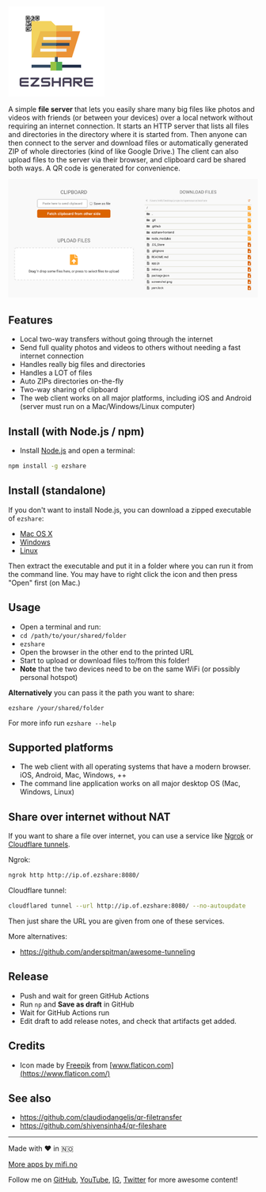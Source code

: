 ![](logo.png)

A simple **file server** that lets you easily share many big files like photos and videos with friends (or between your devices) over a local network without requiring an internet connection. It starts an HTTP server that lists all files and directories in the directory where it is started from. Then anyone can then connect to the server and download files or automatically generated ZIP of whole directories (kind of like Google Drive.) The client can also upload files to the server via their browser, and clipboard card be shared both ways. A QR code is generated for convenience.

![Demo](screenshot.png)

## Features
- Local two-way transfers without going through the internet
- Send full quality photos and videos to others without needing a fast internet connection
- Handles really big files and directories
- Handles a LOT of files
- Auto ZIPs directories on-the-fly
- Two-way sharing of clipboard
- The web client works on all major platforms, including iOS and Android (server must run on a Mac/Windows/Linux computer)

## Install (with Node.js / npm)

- Install [Node.js](https://nodejs.org) and open a terminal:

```bash
npm install -g ezshare
```

## Install (standalone)
If you don't want to install Node.js, you can download a zipped executable of `ezshare`:

- [Mac OS X](https://github.com/mifi/ezshare/releases/latest/download/ezshare-macos.zip)
- [Windows](https://github.com/mifi/ezshare/releases/latest/download/ezshare-win.zip)
- [Linux](https://github.com/mifi/ezshare/releases/latest/download/ezshare-linux.zip)

Then extract the executable and put it in a folder where you can run it from the command line. You may have to right click the icon and then press "Open" first (on Mac.)

## Usage

- Open a terminal and run:
- `cd /path/to/your/shared/folder`
- `ezshare`
- Open the browser in the other end to the printed URL
- Start to upload or download files to/from this folder!
- **Note** that the two devices need to be on the same WiFi (or possibly personal hotspot)

**Alternatively** you can pass it the path you want to share:
```
ezshare /your/shared/folder
```

For more info run `ezshare --help`

## Supported platforms
- The web client with all operating systems that have a modern browser. iOS, Android, Mac, Windows, ++
- The command line application works on all major desktop OS (Mac, Windows, Linux)

## Share over internet without NAT

If you want to share a file over internet, you can use a service like [Ngrok](https://ngrok.com/) or [Cloudflare tunnels](https://developers.cloudflare.com/cloudflare-one/connections/connect-apps/).

Ngrok:
```bash
ngrok http http://ip.of.ezshare:8080/
```

Cloudflare tunnel:
```bash
cloudflared tunnel --url http://ip.of.ezshare:8080/ --no-autoupdate
```

Then just share the URL you are given from one of these services.

More alternatives:
- https://github.com/anderspitman/awesome-tunneling

## Release

- Push and wait for green GitHub Actions
- Run `np` and **Save as draft** in GitHub
- Wait for GitHub Actions run
- Edit draft to add release notes, and check that artifacts get added.

## Credits
- Icon made by [Freepik](https://www.flaticon.com/authors/freepik) from [www.flaticon.com](https://www.flaticon.com/)

## See also
- https://github.com/claudiodangelis/qr-filetransfer
- https://github.com/shivensinha4/qr-fileshare

---

Made with ❤️ in 🇳🇴

[More apps by mifi.no](https://mifi.no/)

Follow me on [GitHub](https://github.com/mifi/), [YouTube](https://www.youtube.com/channel/UC6XlvVH63g0H54HSJubURQA), [IG](https://www.instagram.com/mifi.no/), [Twitter](https://twitter.com/mifi_no) for more awesome content!
